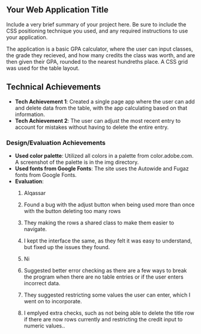 ## Your Web Application Title
Include a very brief summary of your project here. Be sure to include the CSS positioning technique you used, and any required instructions to use your application.

The application is a basic GPA calculator, where the user can input classes, the grade they recieved, and how many credits the class was worth, and are then given their GPA, rounded to the nearest hundreths place. A CSS grid was used for the table layout.

## Technical Achievements
- **Tech Achievement 1**: Created a single page app where the user can add and delete data from the table, with the app calculating based on that information.
- **Tech Achievement 2**: The user can adjust the most recent entry to account for mistakes without having to delete the entire entry.

### Design/Evaluation Achievements
- **Used color palette**: Utilized all colors in a palette from color.adobe.com. A screenshot of the palette is in the img directory.
- **Used fonts from Google Fonts**: The site uses the Autowide and Fugaz fonts from Google Fonts.
- **Evaluation**:
    1. Alqassar
    2. Found a bug with the adjust button when being used more than once with the button deleting too many rows
    3. They making the rows a shared class to make them easier to navigate.
    4. I kept the interface the same, as they felt it was easy to understand, but fixed up the issues they found.

    1. Ni
    2. Suggested better error checking as there are a few ways to break the program when there are no table entries or if the user enters incorrect data.
    3. They suggested restricting some values the user can enter, which I went on to incorporate.
    4. I emplyed extra checks, such as not being able to delete the title row if there are now rows currently and restricting the credit input to numeric values..
